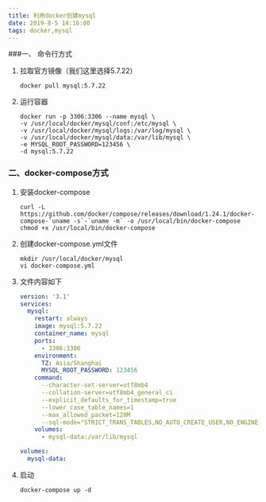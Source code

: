 ```yaml
---
title: 利用docker创建mysql
date: 2019-8-5 14:16:00
tags: docker,mysql
---
```

###一、 命令行方式

1. 拉取官方镜像（我们这里选择5.7.22）

   ```shell
   docker pull mysql:5.7.22
   ```

2. 运行容器

   ```shell
   docker run -p 3306:3306 --name mysql \
   -v /usr/local/docker/mysql/conf:/etc/mysql \
   -v /usr/local/docker/mysql/logs:/var/log/mysql \
   -v /usr/local/docker/mysql/data:/var/lib/mysql \
   -e MYSQL_ROOT_PASSWORD=123456 \
   -d mysql:5.7.22
   ```


### 二、docker-compose方式

1. 安装docker-compose

   ```shell
   curl -L https://github.com/docker/compose/releases/download/1.24.1/docker-compose-`uname -s`-`uname -m` -o /usr/local/bin/docker-compose
   chmod +x /usr/local/bin/docker-compose
   ```

2. 创建docker-compose.yml文件

   ```shell
   mkdir /usr/local/docker/mysql
   vi docker-compose.yml
   ```

3. 文件内容如下

   ```yaml
   version: '3.1'
   services:
     mysql:
       restart: always
       image: mysql:5.7.22
       container_name: mysql
       ports:
         - 3306:3306
       environment:
         TZ: Asia/Shanghai
         MYSQL_ROOT_PASSWORD: 123456
       command:
         --character-set-server=utf8mb4
         --collation-server=utf8mb4_general_ci
         --explicit_defaults_for_timestamp=true
         --lower_case_table_names=1
         --max_allowed_packet=128M
         --sql-mode="STRICT_TRANS_TABLES,NO_AUTO_CREATE_USER,NO_ENGINE_SUBSTITUTION,NO_ZERO_DATE,NO_ZERO_IN_DATE,ERROR_FOR_DIVISION_BY_ZERO"
       volumes:
         - mysql-data:/var/lib/mysql
   
   volumes:
     mysql-data:
   ```

4. 启动

   ```shell
   docker-compose up -d
   ```

   

